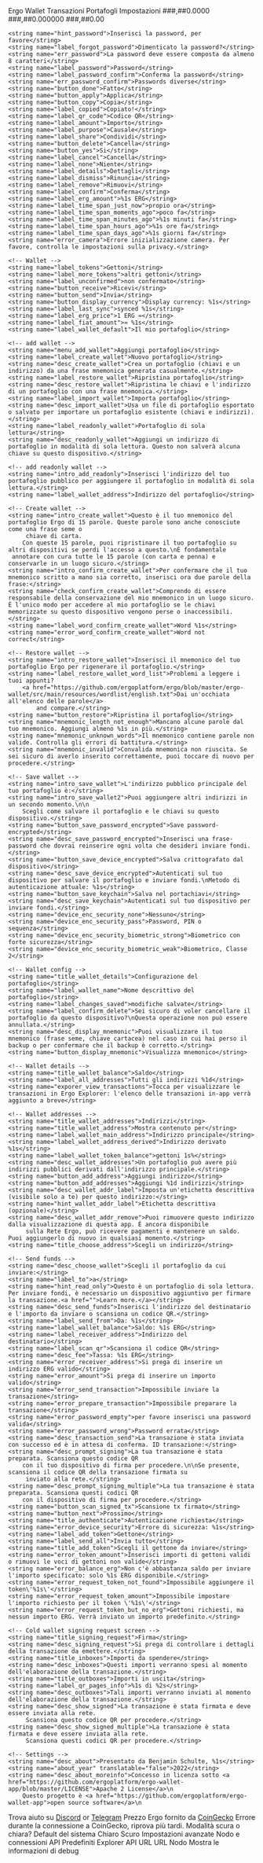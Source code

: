 <resources>
    <string name="app_name" translatable="false">Ergo Wallet</string>
    <string name="title_transactions">Transazioni</string>
    <string name="title_wallets">Portafogli</string>
    <string name="title_settings">Impostazioni</string>
    <string name="format_erg" translatable="false">###,##0.0000</string>
    <string name="format_erg_more_precise" translatable="false">###,##0.000000</string>
    <string name="format_fiat" translatable="false">###,##0.00</string>

    <string name="hint_password">Inserisci la password, per favore</string>
    <string name="label_forgot_password">Dimenticato la password?</string>
    <string name="err_password">La password deve essere composta da almeno 8 caratteri</string>
    <string name="label_password">Password</string>
    <string name="label_password_confirm">Conferma la password</string>
    <string name="err_password_confirm">Passwords diverse</string>
    <string name="button_done">Fatto</string>
    <string name="button_apply">Applica</string>
    <string name="button_copy">Copia</string>
    <string name="label_copied">Copiato!</string>
    <string name="label_qr_code">Codice QR</string>
    <string name="label_amount">Importo</string>
    <string name="label_purpose">Causale</string>
    <string name="label_share">Condividi</string>
    <string name="button_delete">Cancella</string>
    <string name="button_yes">Si</string>
    <string name="label_cancel">Cancella</string>
    <string name="label_none">Niente</string>
    <string name="label_details">Dettagli</string>
    <string name="label_dismiss">Rinuncia</string>
    <string name="label_remove">Rimuovi</string>
    <string name="label_confirm">Conferma</string>
    <string name="label_erg_amount">%1s ERG</string>
    <string name="label_time_span_just_now">propio ora</string>
    <string name="label_time_span_moments_ago">poco fa</string>
    <string name="label_time_span_minutes_ago">%1s minuti fa</string>
    <string name="label_time_span_hours_ago">%1s ore fa</string>
    <string name="label_time_span_days_ago">%1s giorni fa</string>
    <string name="error_camera">Errore inizializzazione camera. Per favore, controlla le impostazioni sulla privacy.</string>

    <!-- Wallet -->
    <string name="label_tokens">Gettoni</string>
    <string name="label_more_tokens">altri gettoni</string>
    <string name="label_unconfirmed">non confermato</string>
    <string name="button_receive">Ricevi</string>
    <string name="button_send">Invia</string>
    <string name="button_display_currency">Display currency: %1s</string>
    <string name="label_last_sync">synced %1s</string>
    <string name="label_erg_price">1 ERG ≈</string>
    <string name="label_fiat_amount">≈ %1s</string>
    <string name="label_wallet_default">Il mio portafoglio</string>

    <!-- add wallet -->
    <string name="menu_add_wallet">Aggiungi portafoglio</string>
    <string name="label_create_wallet">Nuovo portafoglio</string>
    <string name="desc_create_wallet">Crea un portafoglio (chiavi e un indirizzo) da una frase mnemonica generata casualmente.</string>
    <string name="label_restore_wallet">Ripristina portafoglio</string>
    <string name="desc_restore_wallet">Ripristina le chiavi e l'indirizzo di un portafoglio con una frase mnemonica.</string>
    <string name="label_import_wallet">Importa portafoglio</string>
    <string name="desc_import_wallet">Usa un file di portafoglio esportato o salvato per importare un portafoglio esistente (chiavi e indirizzi).</string>
    <string name="label_readonly_wallet">Portafoglio di sola lettura</string>
    <string name="desc_readonly_wallet">Aggiungi un indirizzo di portafoglio in modalità di sola lettura. Questo non salverà alcuna chiave su questo dispositivo.</string>

    <!-- add readonly wallet -->
    <string name="intro_add_readonly">Inserisci l'indirizzo del tuo portafoglio pubblico per aggiungere il portafoglio in modalità di sola lettura.</string>
    <string name="label_wallet_address">Indirizzo del portafoglio</string>

    <!-- Create wallet -->
    <string name="intro_create_wallet">Questo è il tuo mnemonico del portafoglio Ergo di 15 parole. Queste parole sono anche conosciute come una frase seme o
         chiave di carta.
        Con queste 15 parole, puoi ripristinare il tuo portafoglio su altri dispositivi se perdi l'accesso a questo.\nÈ fondamentale
     annotare con cura tutte le 15 parole (con carta e penna) e conservarle in un luogo sicuro.</string>
    <string name="intro_confirm_create_wallet">Per confermare che il tuo mnemonico scritto a mano sia corretto, inserisci ora due parole della frase:</string>
    <string name="check_confirm_create_wallet">Comprendo di essere responsabile della conservazione del mio mnemonico in un luogo sicuro.
    È l'unico modo per accedere al mio portafoglio se le chiavi memorizzate su questo dispositivo vengono perse o inaccessibili.</string>
    <string name="label_word_confirm_create_wallet">Word %1s</string>
    <string name="error_word_confirm_create_wallet">Word not correct</string>

    <!-- Restore wallet -->
    <string name="intro_restore_wallet">Inserisci il mnemonico del tuo portafoglio Ergo per rigenerare il portafoglio.</string>
    <string name="label_restore_wallet_word_list">Problemi a leggere i tuoi appunti?
        <a href="https://github.com/ergoplatform/ergo/blob/master/ergo-wallet/src/main/resources/wordlist/english.txt">Dai un'occhiata all'elenco delle parole</a>
            and compare.</string>
    <string name="button_restore">Ripristina il portafoglio</string>
    <string name="mnemonic_length_not_enough">Mancano alcune parole dal tuo mnemonico. Aggiungi almeno %1s in più.</string>
    <string name="mnemonic_unknown_words">Il mnemonico contiene parole non valide. Controlla gli errori di battitura.</string>
    <string name="mnemonic_invalid">Convalida mnemonica non riuscita. Se sei sicuro di averlo inserito correttamente, puoi toccare di nuovo per procedere.</string>

    <!-- Save wallet -->
    <string name="intro_save_wallet">L'indirizzo pubblico principale del tuo portafoglio è:</string>
    <string name="intro_save_wallet2">Puoi aggiungere altri indirizzi in un secondo momento.\n\n
        Scegli come salvare il portafoglio e le chiavi su questo dispositivo.</string>
    <string name="button_save_password_encrypted">Save password-encrypted</string>
    <string name="desc_save_password_encrypted">Inserisci una frase-password che dovrai reinserire ogni volta che desideri inviare fondi.</string>
    <string name="button_save_device_encrypted">Salva crittografato dal dispositivo</string>
    <string name="desc_save_device_encrypted">Autenticati sul tuo dispositivo per salvare il portafoglio e inviare fondi.\nMetodo di autenticazione attuale: %1s</string>
    <string name="button_save_keychain">Salva nel portachiavi</string>
    <string name="desc_save_keychain">Autenticati sul tuo dispositivo per inviare fondi.</string>
    <string name="device_enc_security_none">Nessuno</string>
    <string name="device_enc_security_pass">Password, PIN o sequenza</string>
    <string name="device_enc_security_biometric_strong">Biometrico con forte sicurezza</string>
    <string name="device_enc_security_biometric_weak">Biometrico, Classe 2</string>

    <!-- Wallet config -->
    <string name="title_wallet_details">Configurazione del portafoglio</string>
    <string name="label_wallet_name">Nome descrittivo del portafoglio</string>
    <string name="label_changes_saved">modifiche salvate</string>
    <string name="label_confirm_delete">Sei sicuro di voler cancellare il portafoglio da questo dispositivo?\nQuesta operazione non può essere annullata.</string>
    <string name="desc_display_mnemonic">Puoi visualizzare il tuo mnemonico (frase seme, chiave cartacea) nel caso in cui hai perso il backup o per confermare che il backup è corretto.</string>
    <string name="button_display_mnemonic">Visualizza mnemonico</string>

    <!-- Wallet details -->
    <string name="title_wallet_balance">Saldo</string>
    <string name="label_all_addresses">Tutti gli indirizzi %1d</string>
    <string name="exporer_view_transactions">Tocca per visualizzare le transazioni in Ergo Explorer: l'elenco delle transazioni in-app verrà aggiunto a breve</string>

    <!-- Wallet addresses -->
    <string name="title_wallet_addresses">Indirizzi</string>
    <string name="title_wallet_address">Mostra contenuto per</string>
    <string name="label_wallet_main_address">Indirizzo principale</string>
    <string name="label_wallet_address_derived">Indirizzo derivato %1s</string>
    <string name="label_wallet_token_balance">gettoni 1s%</string>
    <string name="desc_wallet_addresses">Un portafoglio può avere più indirizzi pubblici derivati dall'indirizzo principale.</string>
    <string name="button_add_address">Aggiungi indirizzo</string>
    <string name="button_add_addresses">Aggiungi %1d indirizzi</string>
    <string name="desc_wallet_addr_label">Imposta un'etichetta descrittiva (visibile solo a te) per questo indirizzo:</string>
    <string name="hint_wallet_addr_label">Etichetta descrittiva (opzionale)</string>
    <string name="desc_wallet_addr_remove">Puoi rimuovere questo indirizzo dalla visualizzazione di questa app. È ancora disponibile
         sulla Rete Ergo, può ricevere pagamenti e mantenere un saldo. Puoi aggiungerlo di nuovo in qualsiasi momento.</string>
    <string name="title_choose_address">Scegli un indirizzo</string>

    <!-- Send funds -->
    <string name="desc_choose_wallet">Scegli il portafoglio da cui inviare:</string>
    <string name="label_to">a</string>
    <string name="hint_read_only">Questo è un portafoglio di sola lettura. Per inviare fondi, è necessario un dispositivo aggiuntivo per firmare la transazione.<a href="">Learn more.</a></string>
    <string name="desc_send_funds">Inserisci l'indirizzo del destinatario e l'importo da inviare o scansiona un codice QR.</string>
    <string name="label_send_from">Da: %1s</string>
    <string name="label_wallet_balance">Saldo: %1s ERG</string>
    <string name="label_receiver_address">Indirizzo del destinatario</string>
    <string name="label_scan_qr">Scansiona il codice QR</string>
    <string name="desc_fee">Tassa: %1s ERG</string>
    <string name="error_receiver_address">Si prega di inserire un indirizzo ERG valido</string>
    <string name="error_amount">Si prega di inserire un importo valido</string>
    <string name="error_send_transaction">Impossibile inviare la transazione</string>
    <string name="error_prepare_transaction">Impossibile preparare la transazione</string>
    <string name="error_password_empty">per favore inserisci una password valida</string>
    <string name="error_password_wrong">Password errata</string>
    <string name="desc_transaction_send">La transazione è stata inviata con successo ed è in attesa di conferma. ID transazione:</string>
    <string name="desc_prompt_signing">La tua transazione è stata preparata. Scansiona questo codice QR
        con il tuo dispositivo di firma per procedere.\n\nSe presente, scansiona il codice QR della transazione firmata su
         inviato alla rete.</string>
    <string name="desc_prompt_signing_multiple">La tua transazione è stata preparata. Scansiona questi codici QR
        con il dispositivo di firma per procedere.</string>
    <string name="button_scan_signed_tx">Scansione tx firmato</string>
    <string name="button_next">Prossimo</string>
    <string name="title_authenticate">Autenticazione richiesta</string>
    <string name="error_device_security">Errore di sicurezza: %1s</string>
    <string name="label_add_token">Gettone</string>
    <string name="label_send_all">Invia tutto</string>
    <string name="title_add_token">Scegli il gettone da inviare</string>
    <string name="error_token_amount">Inserisci importi di gettoni validi o rimuovi le voci di gettoni non valide</string>
    <string name="error_balance_erg">Non c'è abbastanza saldo per inviare l'importo specificato: solo %1s ERG disponibile.</string>
    <string name="error_request_token_not_found">Impossibile aggiungere il token\'%1s\'</string>
    <string name="error_request_token_amount">Impossibile impostare l'importo richiesto per il token \'%1s\'</string>
    <string name="error_request_token_but_no_erg">Gettoni richiesti, ma nessun importo ERG. Verrà inviato un importo predefinito.</string>

    <!-- Cold wallet signing request screen -->
    <string name="title_signing_request">Firma</string>
    <string name="desc_signing_request">Si prega di controllare i dettagli della transazione da emettere.</string>
    <string name="title_inboxes">Importi da spendere</string>
    <string name="desc_inboxes">Questi importi verranno spesi al momento dell'elaborazione della transazione.</string>
    <string name="title_outboxes">Importi in uscita</string>
    <string name="label_qr_pages_info">%1s di %2s</string>
    <string name="desc_outboxes">Tali importi verranno inviati al momento dell'elaborazione della transazione.</string>
    <string name="desc_show_signed">La transazione è stata firmata e deve essere inviata alla rete.
         Scansiona questo codice QR per procedere.</string>
    <string name="desc_show_signed_multiple">La transazione è stata firmata e deve essere inviata alla rete.
         Scansiona questi codici QR per procedere.</string>

    <!-- Settings -->
    <string name="desc_about">Presentato da Benjamin Schulte, %1s</string>
    <string name="about_year" translatable="false">2022</string>
    <string name="desc_about_moreinfo">Concesso in licenza sotto <a href="https://github.com/ergoplatform/ergo-wallet-app/blob/master/LICENSE">Apache 2 License</a>\n
        Questo progetto è <a href="https://github.com/ergoplatform/ergo-wallet-app">open source software</a>\n
   Trova aiuto su <a href="https://discord.gg/kj7s7nb">Discord</a> or <a href="https://t.me/ergosupport">Telegram</a></string>
    <string name="desc_coingecko">Prezzo Ergo fornito da <a href="https://www.coingecko.com/en/coins/ergo">CoinGecko</a></string>
    <string name="label_cg_conn_error">Errore durante la connessione a CoinGecko, riprova più tardi.</string>
    <string name="desc_dark_mode">Modalità scura o chiara?</string>
    <string name="button_dark_mode_system">Default del sistema</string>
    <string name="button_dark_mode_day">Chiaro</string>
    <string name="button_dark_mode_night">Scuro</string>
    <string name="desc_expert_settings">Impostazioni avanzate</string>
    <string name="button_connection_settings">Nodo e connessioni API</string>
    <string name="button_reset_defaults">Predefiniti</string>
    <string name="label_explorer_api_url">Explorer API URL</string>
    <string name="label_node_url">URL Nodo</string>
    <string name="button_show_debug_info">Mostra le informazioni di debug</string>
</resources>